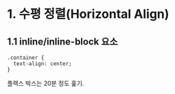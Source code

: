 # 1. 수평 정렬(Horizontal Align)
## 1.1 inline/inline-block 요소
```
.container {
  text-align: center;
}
```
플랙스 박스는 20분 정도 훑기.

